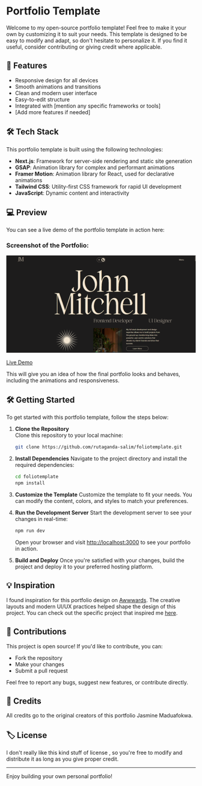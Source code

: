 # Portfolio Template

Welcome to my open-source portfolio template! Feel free to make it your own by customizing it to suit your needs. This template is designed to be easy to modify and adapt, so don't hesitate to personalize it. If you find it useful, consider contributing or giving credit where applicable.

## 🚀 Features

- Responsive design for all devices
- Smooth animations and transitions
- Clean and modern user interface
- Easy-to-edit structure
- Integrated with [mention any specific frameworks or tools]
- [Add more features if needed]

## 🛠️ Tech Stack

This portfolio template is built using the following technologies:

- **Next.js**: Framework for server-side rendering and static site generation
- **GSAP**: Animation library for complex and performant animations
- **Framer Motion**: Animation library for React, used for declarative animations
- **Tailwind CSS**: Utility-first CSS framework for rapid UI development
- **JavaScript**: Dynamic content and interactivity

## 💻 Preview

You can see a live demo of the portfolio template in action here:

### Screenshot of the Portfolio:
![Portfolio Screenshot](public/preview/preview1.png)

[Live Demo](https://foliotemplate.vercel.app)

This will give you an idea of how the final portfolio looks and behaves, including the animations and responsiveness.

## 🛠️ Getting Started

To get started with this portfolio template, follow the steps below:

1. **Clone the Repository**  
   Clone this repository to your local machine:

   ```bash
   git clone https://github.com/rutaganda-salim/foliotemplate.git
   ```
2. **Install Dependencies**
   Navigate to the project directory and install the required dependencies:
   ```bash
   cd foliotemplate
   npm install
   ```
3. **Customize the Template**
   Customize the template to fit your needs. You can modify the content, colors, and styles to match your preferences.
4. **Run the Development Server**
   Start the development server to see your changes in real-time:
   ```bash
   npm run dev
   ```
   Open your browser and visit [http://localhost:3000](http://localhost:3000) to see your portfolio in action.
5. **Build and Deploy**
   Once you're satisfied with your changes, build the project and deploy it to your preferred hosting platform.

## 💡 Inspiration

I found inspiration for this portfolio design on [Awwwards](https://www.jasminemaduafokwa.com). The creative layouts and modern UI/UX practices helped shape the design of this project. You can check out the specific project that inspired me [here](https://www.jasminemaduafokwa.com).

## 🤝 Contributions

This project is open source! If you'd like to contribute, you can:

- Fork the repository
- Make your changes
- Submit a pull request

Feel free to report any bugs, suggest new features, or contribute directly.

## 📝 Credits

All credits go to the original creators of this portfolio Jasmine Maduafokwa.

## 🏷️ License

I don't really like this kind stuff of license , so you're free to modify and distribute it as long as you give proper credit.

---

Enjoy building your own personal portfolio!
